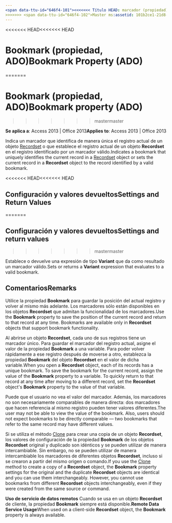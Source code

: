 ```yaml
---
<span data-ttu-id="646f4-101"><<<<<<< Título HEAD: marcador (propiedad) (ADO) TOCTitle: marcador (propiedad) (ADO) === título: Bookmark (propiedad, ADO) TOCTitle: Bookmark (propiedad, ADO)</span><span class="sxs-lookup"><span data-stu-id="646f4-101"><<<<<<< HEAD title: Bookmark Property (ADO) TOCTitle: Bookmark Property (ADO) ======= title: Bookmark property (ADO) TOCTitle: Bookmark property (ADO)</span></span>
>>>>>>> <span data-ttu-id="646f4-102">Master ms:assetid: 101b2ce1-21d8-aa79-e530-20f9d1c73fc8 ms:mtpsurl: https://msdn.microsoft.com/library/JJ248870(v=office.15) ms:contentKeyID: ms.date 48543287: 18/09/2015 mtps_version: Office.15</span><span class="sxs-lookup"><span data-stu-id="646f4-102">master ms:assetid: 101b2ce1-21d8-aa79-e530-20f9d1c73fc8 ms:mtpsurl: https://msdn.microsoft.com/library/JJ248870(v=office.15) ms:contentKeyID: 48543287 ms.date: 09/18/2015 mtps_version: v=office.15</span></span>
---
```


<span data-ttu-id="646f4-103"><<<<<<< HEAD</span><span class="sxs-lookup"><span data-stu-id="646f4-103"><<<<<<< HEAD</span></span>
# <a name="bookmark-property-ado"></a><span data-ttu-id="646f4-104">Bookmark (propiedad, ADO)</span><span class="sxs-lookup"><span data-stu-id="646f4-104">Bookmark Property (ADO)</span></span>
=======
# <a name="bookmark-property-ado"></a><span data-ttu-id="646f4-105">Bookmark (propiedad, ADO)</span><span class="sxs-lookup"><span data-stu-id="646f4-105">Bookmark property (ADO)</span></span>
>>>>>>> <span data-ttu-id="646f4-106">master</span><span class="sxs-lookup"><span data-stu-id="646f4-106">master</span></span>


<span data-ttu-id="646f4-107">**Se aplica a**: Access 2013 | Office 2013</span><span class="sxs-lookup"><span data-stu-id="646f4-107">**Applies to**: Access 2013 | Office 2013</span></span>

<span data-ttu-id="646f4-108">Indica un marcador que identifica de manera única el registro actual de un objeto [Recordset](recordset-object-ado.md) o que establece el registro actual de un objeto **Recordset** en el registro identificado por un marcador válido.</span><span class="sxs-lookup"><span data-stu-id="646f4-108">Indicates a bookmark that uniquely identifies the current record in a [Recordset](recordset-object-ado.md) object or sets the current record in a **Recordset** object to the record identified by a valid bookmark.</span></span>

<span data-ttu-id="646f4-109"><<<<<<< HEAD</span><span class="sxs-lookup"><span data-stu-id="646f4-109"><<<<<<< HEAD</span></span>
## <a name="settings-and-return-values"></a><span data-ttu-id="646f4-110">Configuración y valores devueltos</span><span class="sxs-lookup"><span data-stu-id="646f4-110">Settings and Return Values</span></span>
=======
## <a name="settings-and-return-values"></a><span data-ttu-id="646f4-111">Configuración y valores devueltos</span><span class="sxs-lookup"><span data-stu-id="646f4-111">Settings and return values</span></span>
>>>>>>> <span data-ttu-id="646f4-112">master</span><span class="sxs-lookup"><span data-stu-id="646f4-112">master</span></span>

<span data-ttu-id="646f4-113">Establece o devuelve una expresión de tipo **Variant** que da como resultado un marcador válido.</span><span class="sxs-lookup"><span data-stu-id="646f4-113">Sets or returns a **Variant** expression that evaluates to a valid bookmark.</span></span>

## <a name="remarks"></a><span data-ttu-id="646f4-114">Comentarios</span><span class="sxs-lookup"><span data-stu-id="646f4-114">Remarks</span></span>

<span data-ttu-id="646f4-p101">Utilice la propiedad **Bookmark** para guardar la posición del actual registro y volver al mismo más adelante. Los marcadores sólo están disponibles en los objetos **Recordset** que admitan la funcionalidad de los marcadores.</span><span class="sxs-lookup"><span data-stu-id="646f4-p101">Use the **Bookmark** property to save the position of the current record and return to that record at any time. Bookmarks are available only in **Recordset** objects that support bookmark functionality.</span></span>

<span data-ttu-id="646f4-p102">Al abrirse un objeto **Recordset**, cada uno de sus registros tiene un marcador único. Para guardar el marcador del registro actual, asigne el valor de la propiedad **Bookmark** a una variable. Para poder volver rápidamente a ese registro después de moverse a otro, establezca la propiedad **Bookmark** del objeto **Recordset** en el valor de dicha variable.</span><span class="sxs-lookup"><span data-stu-id="646f4-p102">When you open a **Recordset** object, each of its records has a unique bookmark. To save the bookmark for the current record, assign the value of the **Bookmark** property to a variable. To quickly return to that record at any time after moving to a different record, set the **Recordset** object's **Bookmark** property to the value of that variable.</span></span>

<span data-ttu-id="646f4-p103">Puede que el usuario no vea el valor del marcador. Además, los marcadores no son necesariamente comparables de manera directa: dos marcadores que hacen referencia al mismo registro pueden tener valores diferentes.</span><span class="sxs-lookup"><span data-stu-id="646f4-p103">The user may not be able to view the value of the bookmark. Also, users should not expect bookmarks to be directly comparable — two bookmarks that refer to the same record may have different values.</span></span>

<span data-ttu-id="646f4-p104">Si se utiliza el método [Clone](clone-method-ado.md) para crear una copia de un objeto **Recordset**, los valores de configuración de la propiedad **Bookmark** de los objetos **Recordset** original y duplicado son idénticos y se pueden utilizar de manera intercambiable. Sin embargo, no se pueden utilizar de manera intercambiable los marcadores de diferentes objetos **Recordset**, incluso si se crearon a partir del mismo origen o comando.</span><span class="sxs-lookup"><span data-stu-id="646f4-p104">If you use the [Clone](clone-method-ado.md) method to create a copy of a **Recordset** object, the **Bookmark** property settings for the original and the duplicate **Recordset** objects are identical and you can use them interchangeably. However, you cannot use bookmarks from different **Recordset** objects interchangeably, even if they were created from the same source or command.</span></span>

<span data-ttu-id="646f4-124">**Uso de servicio de datos remotos** Cuando se usa en un objeto **Recordset** de cliente, la propiedad **Bookmark** siempre está disponible.</span><span class="sxs-lookup"><span data-stu-id="646f4-124">**Remote Data Service Usage**When used on a client-side **Recordset** object, the **Bookmark** property is always available.</span></span>


